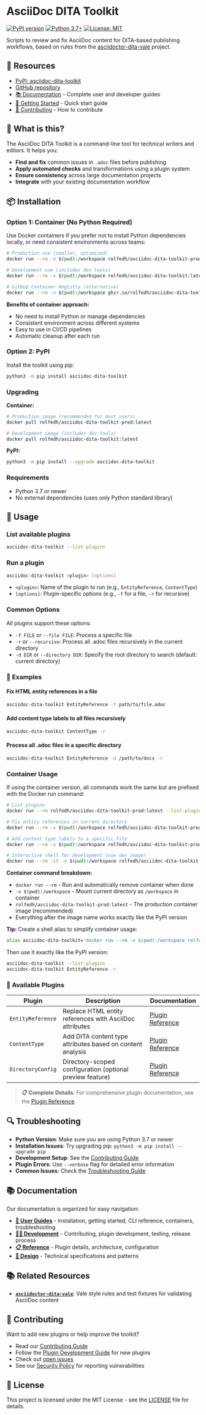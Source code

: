 # AsciiDoc DITA Toolkit

[![PyPI version](https://badge.fury.io/py/asciidoc-dita-toolkit.svg)](https://badge.fury.io/py/asciidoc-dita-toolkit)
[![Python 3.7+](https://img.shields.io/badge/python-3.7+-blue.svg)](https://www.python.org/downloads/)
[![License: MIT](https://img.shields.io/badge/License-MIT-yellow.svg)](https://opensource.org/licenses/MIT)

Scripts to review and fix AsciiDoc content for DITA-based publishing workflows, based on rules from the [asciidoctor-dita-vale](https://github.com/jhradilek/asciidoctor-dita-vale) project.

## 🚀 Resources

- [PyPI: asciidoc-dita-toolkit](https://pypi.org/project/asciidoc-dita-toolkit/)
- [GitHub repository](https://github.com/rolfedh/asciidoc-dita-toolkit)
- [📚 Documentation](https://rolfedh.github.io/asciidoc-dita-toolkit/) - Complete user and developer guides
- [🚀 Getting Started](https://rolfedh.github.io/asciidoc-dita-toolkit/user-guides/getting-started/) - Quick start guide
- [🤝 Contributing](https://rolfedh.github.io/asciidoc-dita-toolkit/development/contributing/) - How to contribute

## 📖 What is this?

The AsciiDoc DITA Toolkit is a command-line tool for technical writers and editors. It helps you:

- **Find and fix** common issues in `.adoc` files before publishing
- **Apply automated checks** and transformations using a plugin system
- **Ensure consistency** across large documentation projects
- **Integrate** with your existing documentation workflow

## 📦 Installation

### Option 1: Container (No Python Required)

Use Docker containers if you prefer not to install Python dependencies locally, or need consistent environments across teams:

```sh
# Production use (smaller, optimized)
docker run --rm -v $(pwd):/workspace rolfedh/asciidoc-dita-toolkit-prod:latest --help

# Development use (includes dev tools)
docker run --rm -v $(pwd):/workspace rolfedh/asciidoc-dita-toolkit:latest --help

# GitHub Container Registry (alternative)
docker run --rm -v $(pwd):/workspace ghcr.io/rolfedh/asciidoc-dita-toolkit:latest --help
```

**Benefits of container approach:**

- No need to install Python or manage dependencies
- Consistent environment across different systems
- Easy to use in CI/CD pipelines
- Automatic cleanup after each run

### Option 2: PyPI

Install the toolkit using pip:

```sh
python3 -m pip install asciidoc-dita-toolkit
```

### Upgrading

**Container:**

```sh
# Production image (recommended for most users)
docker pull rolfedh/asciidoc-dita-toolkit-prod:latest

# Development image (includes dev tools)
docker pull rolfedh/asciidoc-dita-toolkit:latest
```

**PyPI:**

```sh
python3 -m pip install --upgrade asciidoc-dita-toolkit
```

### Requirements

- Python 3.7 or newer
- No external dependencies (uses only Python standard library)

## 🔧 Usage

### List available plugins

```sh
asciidoc-dita-toolkit --list-plugins
```

### Run a plugin

```sh
asciidoc-dita-toolkit <plugin> [options]
```

- `<plugin>`: Name of the plugin to run (e.g., `EntityReference`, `ContentType`)
- `[options]`: Plugin-specific options (e.g., `-f` for a file, `-r` for recursive)

### Common Options

All plugins support these options:

- `-f FILE` or `--file FILE`: Process a specific file
- `-r` or `--recursive`: Process all .adoc files recursively in the current directory
- `-d DIR` or `--directory DIR`: Specify the root directory to search (default: current directory)

### 📝 Examples

#### Fix HTML entity references in a file

```sh
asciidoc-dita-toolkit EntityReference -f path/to/file.adoc
```

#### Add content type labels to all files recursively

```sh
asciidoc-dita-toolkit ContentType -r
```

#### Process all .adoc files in a specific directory

```sh
asciidoc-dita-toolkit EntityReference -d /path/to/docs -r
```

### Container Usage

If using the container version, all commands work the same but are prefixed with the Docker run command:

```sh
# List plugins
docker run --rm rolfedh/asciidoc-dita-toolkit-prod:latest --list-plugins

# Fix entity references in current directory
docker run --rm -v $(pwd):/workspace rolfedh/asciidoc-dita-toolkit-prod:latest EntityReference -r

# Add content type labels to a specific file
docker run --rm -v $(pwd):/workspace rolfedh/asciidoc-dita-toolkit-prod:latest ContentType -f docs/myfile.adoc

# Interactive shell for development (use dev image)
docker run --rm -it -v $(pwd):/workspace rolfedh/asciidoc-dita-toolkit:latest /bin/bash
```

**Container command breakdown:**

- `docker run --rm` - Run and automatically remove container when done
- `-v $(pwd):/workspace` - Mount current directory as `/workspace` in container
- `rolfedh/asciidoc-dita-toolkit-prod:latest` - The production container image (recommended)
- Everything after the image name works exactly like the PyPI version

**Tip:** Create a shell alias to simplify container usage:

```sh
alias asciidoc-dita-toolkit='docker run --rm -v $(pwd):/workspace rolfedh/asciidoc-dita-toolkit-prod:latest'
```

Then use it exactly like the PyPI version:

```sh
asciidoc-dita-toolkit --list-plugins
asciidoc-dita-toolkit EntityReference -r
```

### 🔌 Available Plugins

| Plugin | Description | Documentation |
|--------|-------------|---------------|
| `EntityReference` | Replace HTML entity references with AsciiDoc attributes | [Plugin Reference](https://rolfedh.github.io/asciidoc-dita-toolkit/reference/plugins/#entityreference) |
| `ContentType` | Add DITA content type attributes based on content analysis | [Plugin Reference](https://rolfedh.github.io/asciidoc-dita-toolkit/reference/plugins/#contenttype) |
| `DirectoryConfig` | Directory-scoped configuration (optional preview feature) | [Plugin Reference](https://rolfedh.github.io/asciidoc-dita-toolkit/reference/plugins/#directoryconfig-optional) |

> **📋 Complete Details**: For comprehensive plugin documentation, see the [Plugin Reference](https://rolfedh.github.io/asciidoc-dita-toolkit/reference/plugins/).

## 🔍 Troubleshooting

- **Python Version**: Make sure you are using Python 3.7 or newer
- **Installation Issues**: Try upgrading pip: `python3 -m pip install --upgrade pip`
- **Development Setup**: See the [Contributing Guide](https://rolfedh.github.io/asciidoc-dita-toolkit/development/contributing/)
- **Plugin Errors**: Use `--verbose` flag for detailed error information
- **Common Issues**: Check the [Troubleshooting Guide](https://rolfedh.github.io/asciidoc-dita-toolkit/user-guides/troubleshooting/)

## 📚 Documentation

Our documentation is organized for easy navigation:

- **[📖 User Guides](https://rolfedh.github.io/asciidoc-dita-toolkit/user-guides/)** - Installation, getting started, CLI reference, containers, troubleshooting
- **[👨‍💻 Development](https://rolfedh.github.io/asciidoc-dita-toolkit/development/)** - Contributing, plugin development, testing, release process
- **[📋 Reference](https://rolfedh.github.io/asciidoc-dita-toolkit/reference/)** - Plugin details, architecture, configuration
- **[🎨 Design](https://rolfedh.github.io/asciidoc-dita-toolkit/design/)** - Technical specifications and patterns

## 📚 Related Resources

- **[`asciidoctor-dita-vale`](https://github.com/jhradilek/asciidoctor-dita-vale)**: Vale style rules and test fixtures for validating AsciiDoc content

## 🤝 Contributing

Want to add new plugins or help improve the toolkit?

- Read our [Contributing Guide](https://rolfedh.github.io/asciidoc-dita-toolkit/development/contributing/)
- Follow the [Plugin Development Guide](https://rolfedh.github.io/asciidoc-dita-toolkit/development/plugin-development/) for new plugins
- Check out [open issues](https://github.com/rolfedh/asciidoc-dita-toolkit/issues)
- See our [Security Policy](SECURITY.md) for reporting vulnerabilities

## 📄 License

This project is licensed under the MIT License - see the [LICENSE](LICENSE) file for details.
